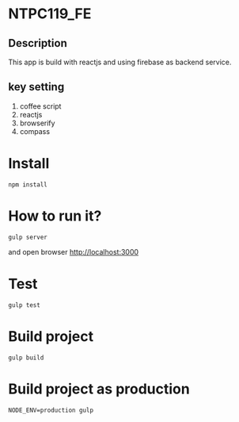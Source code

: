 NTPC119_FE
====================
## Description

This app is build with reactjs and using firebase as backend service.

## key setting
1. coffee script
2. reactjs
3. browserify
4. compass

# Install

```shell
npm install
```

# How to run it?

```shell
gulp server
```
and open browser <http://localhost:3000>

# Test

```shell
gulp test
```

# Build project

```shell
gulp build
```

# Build project as production

```shell
NODE_ENV=production gulp
```
